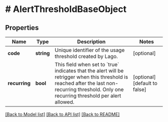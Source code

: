 # # AlertThresholdBaseObject

## Properties

Name | Type | Description | Notes
------------ | ------------- | ------------- | -------------
**code** | **string** | Unique identifier of the usage threshold created by Lago. | [optional]
**recurring** | **bool** | This field when set to &#x60;true&#x60; indicates that the alert will be retrigger when this threshold is reached after the last non-recurring threshold. Only one recurring threshold per alert allowed. | [optional] [default to false]

[[Back to Model list]](../../README.md#models) [[Back to API list]](../../README.md#endpoints) [[Back to README]](../../README.md)

